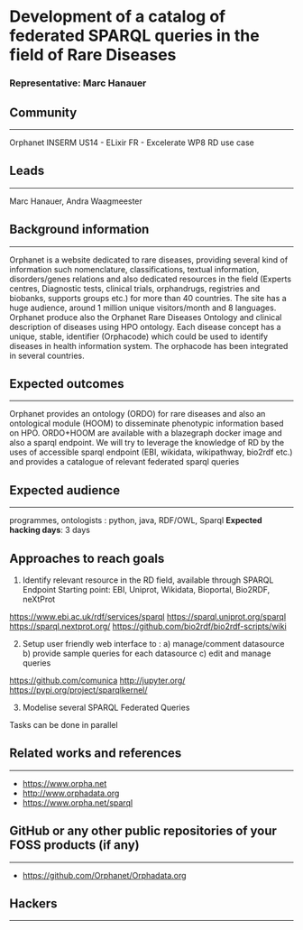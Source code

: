 # Development of a catalog of federated SPARQL queries in the field of Rare Diseases

### Representative: Marc Hanauer

## Community
---

Orphanet INSERM US14 - ELixir FR - Excelerate WP8 RD use case

## Leads
---
Marc Hanauer, Andra Waagmeester

## Background information
---
Orphanet is a website dedicated to rare diseases, providing several kind of information such nomenclature, classifications, textual information, disorders/genes relations and also dedicated resources in the field (Experts centres, Diagnostic tests, clinical trials, orphandrugs, registries and biobanks, supports groups etc.) for more than 40 countries. 
The site has a huge audience, around 1 million unique visitors/month and 8 languages. Orphanet produce also the Orphanet Rare Diseases Ontology and clinical description of diseases using HPO ontology. Each disease concept has a unique, stable, identifier (Orphacode) which could be used to identify diseases in health information system. The orphacode has been integrated in several countries.


## Expected outcomes
---

Orphanet provides an ontology (ORDO) for rare diseases and also an ontological module (HOOM) to disseminate phenotypic information based on HPO. ORDO+HOOM are available with a blazegraph docker image and also a sparql endpoint. We will try to leverage the knowledge of RD by the uses of accessible sparql endpoint (EBI, wikidata, wikipathway, bio2rdf etc.) and provides a catalogue of relevant federated sparql queries

## Expected audience
---

programmes, ontologists : python, java, RDF/OWL, Sparql
**Expected hacking days**: 3 days

## Approaches to reach goals
1) Identify relevant resource in the RD field, available through SPARQL Endpoint
Starting point: EBI, Uniprot, Wikidata, Bioportal, Bio2RDF, neXtProt

https://www.ebi.ac.uk/rdf/services/sparql
https://sparql.uniprot.org/sparql
https://sparql.nextprot.org/
https://github.com/bio2rdf/bio2rdf-scripts/wiki


2) Setup user friendly web interface to :
a) manage/comment datasource
b) provide sample queries for each datasource
c) edit and manage queries

https://github.com/comunica
http://jupyter.org/
https://pypi.org/project/sparqlkernel/

3) Modelise several SPARQL Federated Queries

Tasks can be done in parallel

## Related works and references
---

- https://www.orpha.net
- http://www.orphadata.org
- https://www.orpha.net/sparql

## GitHub or any other public repositories of your FOSS products (if any)
---

- https://github.com/Orphanet/Orphadata.org 

## Hackers
---

